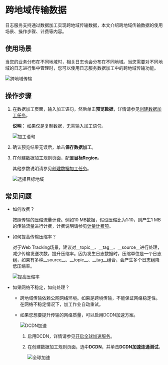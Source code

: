 # 跨地域传输数据

日志服务支持通过数据加工实现跨地域传输数据，本文介绍跨地域传输数据的使用场景、操作步骤、计费等内容。

## 使用场景

当您的业务分布在不同地域时，相关日志也会分布在不同地域。当您需要对不同地域的日志进行集中管理时，您可以使用日志服务数据加工中的跨地域传输功能。

![跨地域传输](https://static-aliyun-doc.oss-accelerate.aliyuncs.com/assets/img/zh-CN/4103613061/p174611.png)

## 操作步骤

1.  在数据加工页面，输入加工语句，然后单击**预览数据**，详情请参见[创建数据加工任务](/cn.zh-CN/数据加工/创建数据加工任务.md)。

    **说明：** 如果仅是复制数据，无需输入加工语句。

    ![加工语句](https://static-aliyun-doc.oss-accelerate.aliyuncs.com/assets/img/zh-CN/3633613061/p174756.png)

2.  确认预览结果无误后，单击**保存数据加工**。

3.  在创建数据加工规则页面，配置**目标Region**。

    其他参数说明请参见[创建数据加工任务](/cn.zh-CN/数据加工/创建数据加工任务.mdtable_q5z_2r5_23k)。

    ![选择目标地域](https://static-aliyun-doc.oss-accelerate.aliyuncs.com/assets/img/zh-CN/4103613061/p174706.png)


## 常见问题

-   如何收费？

    按照传输的压缩流量计费。例如10 MB数据，假设压缩比为1:10，则产生1 MB的传输流量进行计费，计费说明请参见[计量计费项](/cn.zh-CN/产品定价/计费概述.md)。

-   如何提高传输压缩率？

    对于Web Tracking场景，建议对\_\_topic\_\_、\_\_tag\_\_、\_\_source\_\_进行处理，减少传输发送次数，提升压缩率。因为发生日志数据时，压缩单位是一个日志组，如果有多种\_\_source\_\_、\_\_topic\_\_、\_\_tag\_\_组合，会产生多个日志组降低压缩率。

    ![提高压缩率](https://static-aliyun-doc.oss-accelerate.aliyuncs.com/assets/img/zh-CN/4103613061/p174640.png)

-   如果网络不稳定，如何处理？
    -   跨地域传输依赖公网网络环境。如果是跨境传输，不能保证网络稳定性。在网络不稳定情况下，加工作业自动重试。
    -   如果您想要提升传输的网络质量，可以启用DCDN加速方案。

        ![DCDN加速](https://static-aliyun-doc.oss-accelerate.aliyuncs.com/assets/img/zh-CN/4103613061/p174643.png)

        1.  启用DCDN，详情请参见[开启全球加速服务](/cn.zh-CN/数据采集/采集加速/开启全球加速服务.md)。
        2.  在创建数据加工规则页面，选中**DCDN**，并单击**DCDN加速连通测试**。

            ![全球加速](https://static-aliyun-doc.oss-accelerate.aliyuncs.com/assets/img/zh-CN/4103613061/p174750.png)


